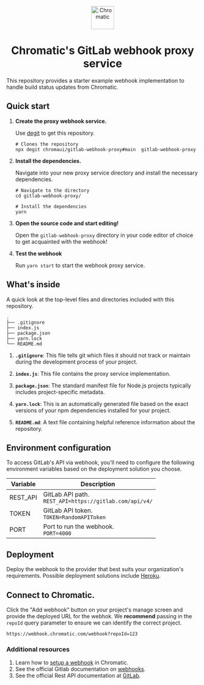 <p align="center">
  <a href="https://www.chromatic.com/">
    <img alt="Chromatic" src="https://avatars2.githubusercontent.com/u/24584319?s=200&v=4" width="60" />
  </a>
</p>

<h1 align="center">
  Chromatic's GitLab webhook proxy service
</h1>

This repository provides a starter example webhook implementation to handle build status updates from Chromatic.

## Quick start

1.  **Create the proxy webhook service.**

    Use [degit](https://github.com/Rich-Harris/degit) to get this repository.

    ```shell
    # Clones the repository
    npx degit chromaui/gitlab-webhook-proxy#main  gitlab-webhook-proxy
    ```

1.  **Install the dependencies.**

    Navigate into your new proxy service directory and install the necessary dependencies.

    ```shell
    # Navigate to the directory
    cd gitlab-webhook-proxy/

    # Install the dependencies
    yarn
    ```

1.  **Open the source code and start editing!**

    Open the `gitlab-webhook-proxy` directory in your code editor of choice to get acquainted with the webhook!

1.  **Test the webhook**

    Run `yarn start` to start the webhook proxy service.

## What's inside

A quick look at the top-level files and directories included with this repository.

    .
    ├── .gitignore
    ├── index.js
    ├── package.json
    ├── yarn.lock
    └── README.md

1.  **`.gitignore`**: This file tells git which files it should not track or maintain during the development process of your project.

2.  **`index.js`**: This file contains the proxy service implementation.

3.  **`package.json`**: The standard manifest file for Node.js projects typically includes project-specific metadata.

4.  **`yarn.lock`**: This is an automatically generated file based on the exact versions of your npm dependencies installed for your project.

5.  **`README.md`**: A text file containing helpful reference information about the repository.

## Environment configuration

To access GitLab's API via webhook, you'll need to configure the following environment variables based on the deployment solution you choose.

| Variable | Description                                                       |
| -------- | ----------------------------------------------------------------- |
| REST_API | GitLab API path.<br />`REST_API=https://gitlab.com/api/v4/` <br/> |
| TOKEN    | GitLab API token.<br/> `TOKEN=RandomAPIToken`                     |
| PORT     | Port to run the webhook.<br/> `PORT=4000`                         |

## Deployment

Deploy the webhook to the provider that best suits your organization's requirements. Possible deployment solutions include [Heroku](https://devcenter.heroku.com/articles/deploying-nodejs).

## Connect to Chromatic.

Click the "Add webhook" button on your project's manage screen and provide the deployed URL for the webhok. We **recommend** passing in the `repoId` query parameter to ensure we can identify the correct project.

```
https://webhook.chromatic.com/webhook?repoId=123
```

### Additional resources

1. Learn how to [setup a webhook](https://www.chromatic.com/docs/integrations#custom-webhooks) in Chromatic.
2. See the official Gitlab documentation on [webhooks](https://docs.gitlab.com/ee/user/project/integrations/webhooks.html).
3. See the official Rest API documentation at [GitLab](https://docs.gitlab.com/ee/api/#rest-api).
